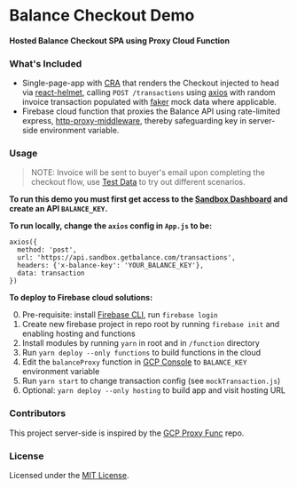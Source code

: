 Balance Checkout Demo
========


#### Hosted Balance Checkout SPA using Proxy Cloud Function ####


### What's Included ###
-  Single-page-app with [CRA](https://github.com/facebook/create-react-app) that renders the Checkout injected to head via [react-helmet](https://github.com/nfl/react-helmet), calling `POST /transactions` using [axios](https://github.com/axios/axios) with random invoice transaction populated with [faker](https://github.com/marak/Faker.js/) mock data where applicable.
-  Firebase cloud function that proxies the Balance API using rate-limited express, [http-proxy-middleware](https://www.npmjs.com/package/http-proxy-middleware), thereby safeguarding key in server-side environment variable.


### Usage ###
> NOTE: Invoice will be sent to buyer's email upon completing the checkout flow, use [Test Data](https://docs.getbalance.com/reference/test-data) to try out different scenarios.

**To run this demo you must first get access to the [Sandbox Dashboard](https://dashboard.sandbox.getbalance.com/settings/security) and create an API `BALANCE_KEY`.**

**To run locally, change the `axios` config in `App.js` to be:**
```
axios({
  method: 'post',
  url: 'https://api.sandbox.getbalance.com/transactions',
  headers: {'x-balance-key': 'YOUR_BALANCE_KEY'},
  data: transaction
})
```

**To deploy to Firebase cloud solutions:**

0. Pre-requisite: install [Firebase CLI](https://firebase.google.com/docs/cli), run `firebase login`
1. Create new firebase project in repo root by running `firebase init` and enabling hosting and functions
2. Install modules by running `yarn` in root and in `/function` directory
3. Run `yarn deploy --only functions` to build functions in the cloud
4. Edit the `balanceProxy` function in [GCP Console](https://console.cloud.google.com/functions) to `BALANCE_KEY` environment variable
5. Run `yarn start` to change transaction config (see `mockTransaction.js`)
6. Optional: `yarn deploy --only hosting` to build app and visit hosting URL


### Contributors ###
This project server-side is inspired by the [GCP Proxy Func](https://github.com/joshuatz/gcp-proxy-func) repo.


### License ###
Licensed under the [MIT License](./LICENSE).
